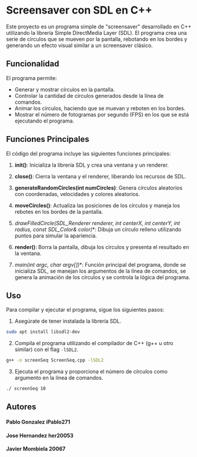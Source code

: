 # Screensaver con SDL en C++

Este proyecto es un programa simple de "screensaver" desarrollado en C++ utilizando la librería Simple DirectMedia Layer (SDL). El programa crea una serie de círculos que se mueven por la pantalla, rebotando en los bordes y generando un efecto visual similar a un screensaver clásico.

## Funcionalidad

El programa permite:

- Generar y mostrar círculos en la pantalla.
- Controlar la cantidad de círculos generados desde la línea de comandos.
- Animar los círculos, haciendo que se muevan y reboten en los bordes.
- Mostrar el número de fotogramas por segundo (FPS) en los que se está ejecutando el programa.

## Funciones Principales

El código del programa incluye las siguientes funciones principales:

1. **init()**: Inicializa la librería SDL y crea una ventana y un renderer.

2. **close()**: Cierra la ventana y el renderer, liberando los recursos de SDL.

3. **generateRandomCircles(int numCircles)**: Genera círculos aleatorios con coordenadas, velocidades y colores aleatorios.

4. **moveCircles()**: Actualiza las posiciones de los círculos y maneja los rebotes en los bordes de la pantalla.

5. **drawFilledCircle(SDL_Renderer* renderer, int centerX, int centerY, int radius, const SDL_Color& color)**: Dibuja un círculo relleno utilizando puntos para simular la apariencia.

6. **render()**: Borra la pantalla, dibuja los círculos y presenta el resultado en la ventana.

7. **main(int argc, char* argv[])**: Función principal del programa, donde se inicializa SDL, se manejan los argumentos de la línea de comandos, se genera la animación de los círculos y se controla la lógica del programa.

## Uso

Para compilar y ejecutar el programa, sigue los siguientes pasos:

1. Asegúrate de tener instalada la librería SDL.
```bash
sudo apt install libsdl2-dev
```
2. Compila el programa utilizando el compilador de C++ (g++ u otro similar) con el flag `-lSDL2`.
```bash
g++ -o screenSeq ScreenSeq.cpp -lSDL2
```
3. Ejecuta el programa y proporciona el número de círculos como argumento en la línea de comandos.
```bash
./ screenSeq 10
```

## Autores

#### Pablo Gonzalez iPablo271
#### Jose Hernandez her20053
#### Javier Mombiela 20067